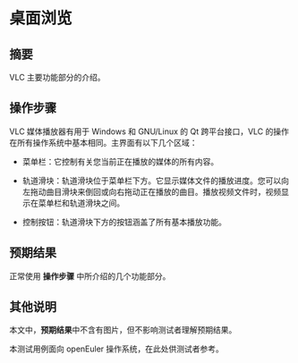 # 桌面浏览

## 摘要

VLC 主要功能部分的介绍。

## 操作步骤

VLC 媒体播放器有用于 Windows 和 GNU/Linux 的 Qt 跨平台接口，VLC 的操作在所有操作系统中基本相同。主界面有以下几个区域：

- 菜单栏：它控制有关您当前正在播放的媒体的所有内容。

- 轨道滑块：轨道滑块位于菜单栏下方。它显示媒体文件的播放进度。您可以向左拖动曲目滑块来倒回或向右拖动正在播放的曲目。播放视频文件时，视频显示在菜单栏和轨道滑块之间。

- 控制按钮：轨道滑块下方的按钮涵盖了所有基本播放功能。

## 预期结果

正常使用 **操作步骤** 中所介绍的几个功能部分。

## 其他说明

本文中，**预期结果**中不含有图片，但不影响测试者理解预期结果。

本测试用例面向 openEuler 操作系统，在此处供测试者参考。
